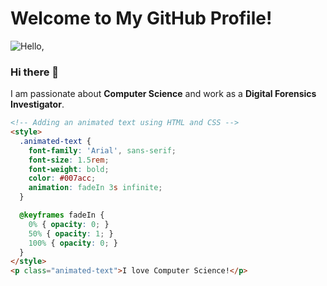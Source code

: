 
# Welcome to My GitHub Profile!

![Hello,](https://github.com/JohnDoe/JohnDoe/raw/main/header.png)

### Hi there 👋

I am passionate about **Computer Science** and work as a **Digital Forensics Investigator**.

```html
<!-- Adding an animated text using HTML and CSS -->
<style>
  .animated-text {
    font-family: 'Arial', sans-serif;
    font-size: 1.5rem;
    font-weight: bold;
    color: #007acc;
    animation: fadeIn 3s infinite;
  }

  @keyframes fadeIn {
    0% { opacity: 0; }
    50% { opacity: 1; }
    100% { opacity: 0; }
  }
</style>
<p class="animated-text">I love Computer Science!</p>
